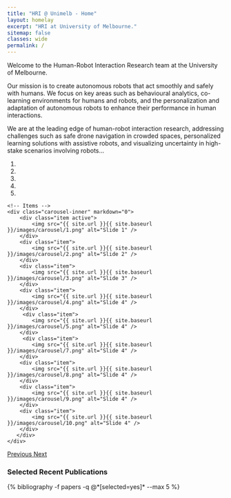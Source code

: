 ```yaml
---
title: "HRI @ Unimelb - Home"
layout: homelay
excerpt: "HRI at University of Melbourne."
sitemap: false
classes: wide
permalink: /
---
```



<div>

Welcome to the Human-Robot Interaction Research team at the University of Melbourne. 

Our mission is to create autonomous robots that act smoothly and safely with humans. We focus on key areas such as behavioural analytics, co-learning environments for humans and robots, and the personalization and adaptation of autonomous robots to enhance their performance in human interactions.

We are at the leading edge of human-robot interaction research, addressing challenges such as safe drone navigation in crowded spaces, personalized learning solutions with assistive robots, and visualizing uncertainty in high-stake scenarios involving robots...

</div>

<div markdown="0" id="carousel" class="carousel slide" data-ride="carousel" data-interval="4000" data-pause="hover" >
    <!-- Menu -->
    <ol class="carousel-indicators">
        <li data-target="#carousel" data-slide-to="0" class="active"></li>
        <li data-target="#carousel" data-slide-to="1"></li>
        <li data-target="#carousel" data-slide-to="2"></li>
        <li data-target="#carousel" data-slide-to="3"></li>
        <li data-target="#carousel" data-slide-to="4"></li>
    </ol>

    <!-- Items -->
    <div class="carousel-inner" markdown="0">
        <div class="item active">
            <img src="{{ site.url }}{{ site.baseurl }}/images/carousel/1.png" alt="Slide 1" />
        </div>
        <div class="item">
            <img src="{{ site.url }}{{ site.baseurl }}/images/carousel/2.png" alt="Slide 2" />
        </div>
        <div class="item">
            <img src="{{ site.url }}{{ site.baseurl }}/images/carousel/3.png" alt="Slide 3" />
        </div>
        <div class="item">
            <img src="{{ site.url }}{{ site.baseurl }}/images/carousel/4.png" alt="Slide 4" />
        </div>
         <div class="item">
            <img src="{{ site.url }}{{ site.baseurl }}/images/carousel/5.png" alt="Slide 4" />
        </div>
         <div class="item">
            <img src="{{ site.url }}{{ site.baseurl }}/images/carousel/7.png" alt="Slide 4" />
        </div>
        <div class="item">
            <img src="{{ site.url }}{{ site.baseurl }}/images/carousel/8.png" alt="Slide 4" />
        </div>
        <div class="item">
            <img src="{{ site.url }}{{ site.baseurl }}/images/carousel/9.png" alt="Slide 4" />
        </div>
        <div class="item">
            <img src="{{ site.url }}{{ site.baseurl }}/images/carousel/10.png" alt="Slide 4" />
        </div>
       </div>
    </div>
  <a class="left carousel-control" href="#carousel" role="button" data-slide="prev">
    <span class="glyphicon glyphicon-chevron-left" aria-hidden="true"></span>
    <span class="sr-only">Previous</span>
  </a>
  <a class="right carousel-control" href="#carousel" role="button" data-slide="next">
    <span class="glyphicon glyphicon-chevron-right" aria-hidden="true"></span>
    <span class="sr-only">Next</span>
  </a>

<!--
<h3> Recent Papers </h3>

<div class="publications">
{% comment %}
{% bibliography -f papers --max 5 %}
{% endcomment %}
</div>
-->

<h3> Selected Recent Publications </h3>

<div class="publications">
{% bibliography -f papers -q @*[selected=yes]* --max 5 %}
</div>
